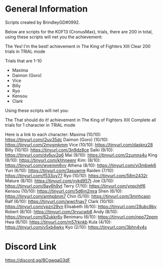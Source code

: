 # General Information
Scripts created by BrindleyGD#0992.

Below are scripts for the KOF13 (CronusMax), trials, there are 200 in total, using these scripts will net you the achievement:

The Yes! I'm the best! achievement in The King of Fighters XIII
Clear 200 trials in TRIAL mode


Trials that are 1-10
- Maxima
- Daimon (Goro)
- Vice
- Billy
- Ryo
- Kensou
- Clark

Using these scripts will net you:

The That should do it! achievement in The King of Fighters XIII
Complete all trials for 1 character in TRIAL mode


Here is a link to each character:
Maxima (10/10): https://tinyurl.com/j2uv35dc
Daimon (Goro) (10/10): https://tinyurl.com/2mysmkmm
Vice (10/10): https://tinyurl.com/dasknz28
Billy (10/10): https://tinyurl.com/3n9dz8ce
Saiki (9/10): https://tinyurl.com/dv6uv2p6
Mai (9/10): https://tinyurl.com/2zumns4u
King (8/10): https://tinyurl.com/khhneenr
Kim: (8/10): https://tinyurl.com/wyemm6vv
Athena (8/10): https://tinyurl.com/vj3mbwk6
Yuri (6/10): https://tinyurl.com/3asuwrre
Raiden (7/10): https://tinyurl.com/f533uy77
Ryo (10/10): https://tinyurl.com/58m2432r
Mature (8/10): https://tinyurl.com/yvkd957t
Joe (3/10): https://tinyurl.com/8ay6h9vt
Terry (7/10): https://tinyurl.com/ynpchtf6
Kensou (10/10): https://tinyurl.com/5d6m2mra
Shen (6/10): https://tinyurl.com/amhpbnm7
Chin (5/10): https://tinyurl.com/3mnhcasn
Ralf (6/10): https://tinyurl.com/wwcfnay7
Clark (10/10): https://tinyurl.com/ypzn29vn
Elisabeth (6/10): https://tinyurl.com/28ubc8by
Robert (8/10): https://tinyurl.com/3rvucwb8
Andy (8/10): https://tinyurl.com/62ukkr6v
Benimaru (6/10): https://tinyurl.com/npp72ppm
Hwa (6/10): https://tinyurl.com/m57rknkb
Kula (4/10): https://tinyurl.com/v5xb4wkv
Kyo (2/10): https://tinyurl.com/3bhn4v4x


# Discord Link
https://discord.gg/BCgwqaG3dF
